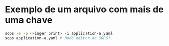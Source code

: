 # Exemplo de um arquivo com mais de uma chave

``` bash
sops -e -p <Finger print> -i application-a.yaml
sops application-a.yaml # Modo editor do SOPS!
```